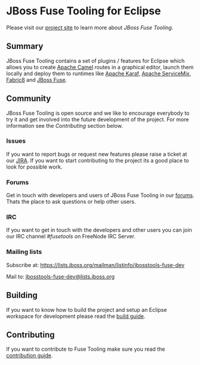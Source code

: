 # JBoss Fuse Tooling for Eclipse
Please visit our [project site](http://tools.jboss.org/features/apachecamel.html) to learn more about _JBoss Fuse Tooling_.

## Summary
JBoss Fuse Tooling contains a set of plugins / features for Eclipse which allows you to create [Apache Camel](http://camel.apache.org) routes in a graphical editor, launch them locally and deploy them to runtimes like [Apache Karaf](http://karaf.apache.org), [Apache ServiceMix](http://servicemix.apache.org), [Fabric8](http://fabric8.io) and [JBoss Fuse](http://www.jboss.org/products/fuse/overview).

## Community
JBoss Fuse Tooling is open source and we like to encourage everybody to try it and get involved into the future development of the project. For more information see the *Contributing* section below.

### Issues
If you want to report bugs or request new features please raise a ticket at our [JIRA](https://issues.jboss.org/browse/FUSETOOLS). If you want to start contributing to the project its a good place to look for possible work.

### Forums
Get in touch with developers and users of JBoss Fuse Tooling in our [forums](https://community.jboss.org/en/products/fuse). Thats the place to ask questions or help other users.

### IRC
If you want to get in touch with the developers and other users you can join our IRC channel *#fusetools* on FreeNode IRC Server.

### Mailing lists
Subscribe at: https://lists.jboss.org/mailman/listinfo/jbosstools-fuse-dev

Mail to: jbosstools-fuse-dev@lists.jboss.org

## Building
If you want to know how to build the project and setup an Eclipse workspace for development please read the [build guide](https://github.com/fusesource/fuseide/blob/master/Build.md "Build Guide"). 

## Contributing
If you want to contribute to Fuse Tooling make sure you read the [contribution guide](https://github.com/fusesource/fuseide/blob/master/Contributing.md "Contribution Guide").
